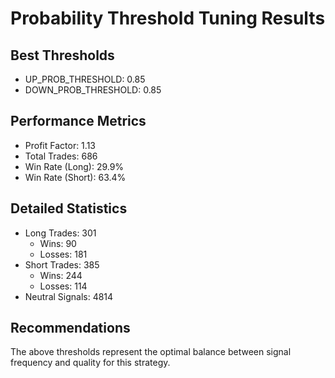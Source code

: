 # Probability Threshold Tuning Results

## Best Thresholds
- UP_PROB_THRESHOLD: 0.85
- DOWN_PROB_THRESHOLD: 0.85

## Performance Metrics
- Profit Factor: 1.13
- Total Trades: 686
- Win Rate (Long): 29.9%
- Win Rate (Short): 63.4%

## Detailed Statistics
- Long Trades: 301
  - Wins: 90
  - Losses: 181
- Short Trades: 385
  - Wins: 244
  - Losses: 114
- Neutral Signals: 4814

## Recommendations
The above thresholds represent the optimal balance between signal frequency and quality for this strategy.

